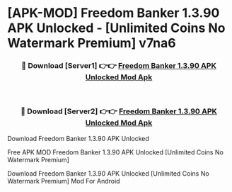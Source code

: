 # [APK-MOD] Freedom Banker 1.3.90 APK Unlocked - [Unlimited Coins No Watermark Premium] v7na6



<div align="center">
<h3>🔴 Download [Server1] 👉👉 <a href="https://momento.my/?title=Freedom_Banker_1.3.90_APK_Unlocked">Freedom Banker 1.3.90 APK Unlocked Mod Apk</a></h3><br>

<h3>🔴 Download [Server2] 👉👉 <a href="https://momento.my/?title=Freedom_Banker_1.3.90_APK_Unlocked">Freedom Banker 1.3.90 APK Unlocked Mod Apk</a></h3>
</div>



Download Freedom Banker 1.3.90 APK Unlocked 

Free APK MOD Freedom Banker 1.3.90 APK Unlocked [Unlimited Coins No Watermark Premium]

Download Freedom Banker 1.3.90 APK Unlocked [Unlimited Coins No Watermark Premium] Mod For Android
